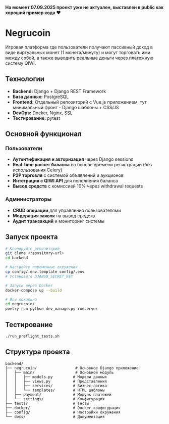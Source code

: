 **На момент 07.09.2025 проект уже не актуален, выставлен в public как хороший пример кода ❤️**

# Negrucoin

Игровая платформа где пользователи получают пассивный доход в виде виртуальных монет (1 монета/минуту) и могут торговать ими между собой, а также выводить реальные деньги через платежную систему QIWI.

## Технологии

- **Backend:** Django + Django REST Framework
- **База данных:** PostgreSQL
- **Frontend:** Отдельный репозиторий с Vue.js приложением, тут минимальный фронт - Django шаблоны + CSS/JS
- **DevOps:** Docker, Nginx, SSL
- **Тестирование:** pytest

## Основной функционал

### Пользователи
- **Аутентификация и авторизация** через Django sessions
- **Real-time расчет баланса** на основе времени регистрации (без использования Celery)
- **P2P торговля** с системой объявлений и аукционов
- **Интеграция с QIWI API** для пополнения баланса
- **Вывод средств** с комиссией 10% через withdrawal requests

### Администраторы
- **CRUD операции** для управления пользователями
- **Модерация заявок** на вывод средств
- **Аудит транзакций** и мониторинг системы

## Запуск проекта

```bash
# Клонируйте репозиторий
git clone <repository-url>
cd backend

# Настройте переменные окружения
cp config/.env.template config/.env
# Установите DJANGO_SECRET_KEY

# Запуск через Docker
docker-compose up --build

# Или локально
cd negrucoin/
poetry run python dev_manage.py runserver
```

## Тестирование

```bash
./run_preflight_tests.sh
```

## Структура проекта

```
backend/
├── negrucoin/                 # Основное Django приложение
│   ├── main/                  # Основной модуль
│   │   ├── models.py         # Модели данных
│   │   ├── views.py          # Представления
│   │   ├── services/         # Бизнес-логика
│   │   └── templates/        # HTML шаблоны
│   ├── payment/              # Модуль платежей
│   └── settings/             # Конфигурация
├── tests/                    # Тесты
├── docker/                   # Docker конфигурация
├── config/                   # Настройки окружения
└── docs/                     # Документация
```
